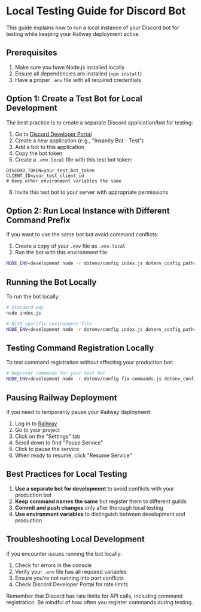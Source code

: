 # Local Testing Guide for Discord Bot

This guide explains how to run a local instance of your Discord bot for testing while keeping your Railway deployment active.

## Prerequisites

1. Make sure you have Node.js installed locally
2. Ensure all dependencies are installed (`npm install`)
3. Have a proper `.env` file with all required credentials

## Option 1: Create a Test Bot for Local Development

The best practice is to create a separate Discord application/bot for testing:

1. Go to [Discord Developer Portal](https://discord.com/developers/applications)
2. Create a new application (e.g., "Insanity Bot - Test")
3. Add a bot to this application
4. Copy the bot token
5. Create a `.env.local` file with this test bot token:

```
DISCORD_TOKEN=your_test_bot_token
CLIENT_ID=your_test_client_id
# Keep other environment variables the same
```

6. Invite this test bot to your server with appropriate permissions

## Option 2: Run Local Instance with Different Command Prefix

If you want to use the same bot but avoid command conflicts:

1. Create a copy of your `.env` file as `.env.local`
2. Run the bot with this environment file:

```bash
NODE_ENV=development node -r dotenv/config index.js dotenv_config_path=.env.local
```

## Running the Bot Locally

To run the bot locally:

```bash
# Standard way
node index.js

# With specific environment file
NODE_ENV=development node -r dotenv/config index.js dotenv_config_path=.env.local
```

## Testing Command Registration Locally

To test command registration without affecting your production bot:

```bash
# Register commands for your test bot
NODE_ENV=development node -r dotenv/config fix-commands.js dotenv_config_path=.env.local
```

## Pausing Railway Deployment

If you need to temporarily pause your Railway deployment:

1. Log in to [Railway](https://railway.app/)
2. Go to your project
3. Click on the "Settings" tab
4. Scroll down to find "Pause Service"
5. Click to pause the service
6. When ready to resume, click "Resume Service"

## Best Practices for Local Testing

1. **Use a separate bot for development** to avoid conflicts with your production bot
2. **Keep command names the same** but register them to different guilds
3. **Commit and push changes** only after thorough local testing
4. **Use environment variables** to distinguish between development and production

## Troubleshooting Local Development

If you encounter issues running the bot locally:

1. Check for errors in the console
2. Verify your `.env` file has all required variables
3. Ensure you're not running into port conflicts
4. Check Discord Developer Portal for rate limits

Remember that Discord has rate limits for API calls, including command registration. Be mindful of how often you register commands during testing.
